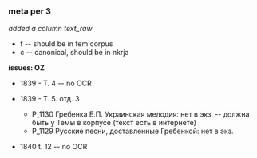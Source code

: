 ### meta per 3

*added a column text_raw*  
* f -- should be in fem corpus
* c -- canonical, should be in nkrja

**issues: OZ**  
* 1839 - T. 4 -- no OCR  

* 1839 - Т. 5. отд. 3
	* Р_1130 Гребенка Е.П. Украинская мелодия: нет в экз. -- должна быть у Темы в корпусе (текст есть в интернете)
	* Р_1129 Русские песни, доставленные Гребенкой: нет в экз.

* 1840 t. 12 -- no OCR
